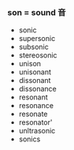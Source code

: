 ### son = sound 音

- sonic
- supersonic
- subsonic
- stereosonic
- unison
- unisonant
- dissonant
- dissonance
- resonant
- resonance
- resonate
- resonator'
- unltrasonic
- sonics
